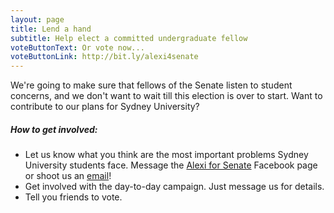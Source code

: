 ```yaml
---
layout: page
title: Lend a hand
subtitle: Help elect a committed undergraduate fellow
voteButtonText: Or vote now...
voteButtonLink: http://bit.ly/alexi4senate
---
```


We're going to make sure that fellows of the Senate listen to student concerns, and we don't want to wait till this election is over to start. Want to contribute to our plans for Sydney University?

##### How to get involved:

* Let us know what you think are the most important problems Sydney University students face. Message the [Alexi for Senate](www.facebook.com/alexiforsenate) Facebook page or shoot us an [email](mailto:alexiforsenate@gmail.com)!
* Get involved with the day-to-day campaign. Just message us for details.
* Tell you friends to vote.
